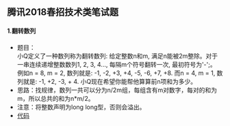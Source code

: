 腾讯2018春招技术类笔试题
----
#### 1.翻转数列
* 题目：<br>
小Q定义了一种数列称为翻转数列:
给定整数n和m, 满足n能被2m整除。对于一串连续递增整数数列1, 2, 3, 4..., 每隔m个符号翻转一次, 最初符号为'-';。
例如n = 8, m = 2, 数列就是: -1, -2, +3, +4, -5, -6, +7, +8.
而n = 4, m = 1, 数列就是: -1, +2, -3, + 4.
小Q现在希望你能帮他算算前n项和为多少。 
* 思路：找规律，数列一共可以分为n/2m组，每组含有m对数字，每对的和为m，所以总共的和为n*m/2。
* 注意：将整数声明为long long型，否则会溢出。
* [代码](https://github.com/Tramac/NewCoder/blob/master/Tencent2018Spring/ReverseNumbers.cpp)

